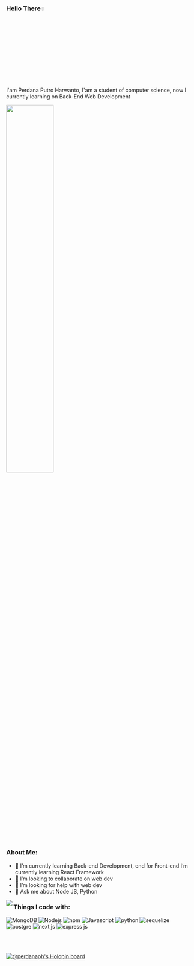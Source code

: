 ### Hello There <a href="https://perdanaph.github.io/mybio/index.html"><img src="https://media.giphy.com/media/hvRJCLFzcasrR4ia7z/giphy.gif" width="5%"></a>

<p>
I'am Perdana Putro Harwanto, I'am a student of computer science, now I currently learning on Back-End Web Development
</p>

<img src="https://media0.giphy.com/media/ACzsN9dhQuOZ6RYXcM/giphy.gif?cid=790b76110988009e133f32cd259ab5fa7020e5644a5d290c&rid=giphy.gif&ct=g" width="50%">


### About Me: 

- 🌱 I’m currently learning Back-end Development, end for Front-end I’m currently learning React Framework
- 👯 I’m looking to collaborate on web dev
- 🤔 I’m looking for help with web dev
- 💬 Ask me about Node JS, Python
<img align="left" src="https://github-readme-stats.vercel.app/api/top-langs/?username=perdanaph&layout=compact" />

### Things I code with:
<p>
  <img alt="MongoDB" src="https://img.shields.io/badge/MongoDB-%234ea94b.svg?style=for-the-badge&logo=mongodb&logoColor=white" />
  <img alt="Nodejs" src="https://img.shields.io/badge/node.js-6DA55F?style=for-the-badge&logo=node.js&logoColor=white" />
  <img alt="npm" src="https://img.shields.io/badge/NPM-%23000000.svg?style=for-the-badge&logo=npm&logoColor=white" />
  <img alt="Javascript" src="https://img.shields.io/badge/JavaScript-F7DF1E?style=for-the-badge&logo=javascript&logoColor=black" />
  <img alt="python" src="https://img.shields.io/badge/python-3670A0?style=for-the-badge&logo=python&logoColor=ffdd54" />
  <img alt="sequelize" src="https://img.shields.io/badge/Sequelize-52B0E7?style=for-the-badge&logo=Sequelize&logoColor=white" />
  <img alt="postgre" src="https://img.shields.io/badge/postgres-%23316192.svg?style=for-the-badge&logo=postgresql&logoColor=white" />
  <img alt="next js" src="https://img.shields.io/badge/Next-black?style=for-the-badge&logo=next.js&logoColor=white" />
  <img alt="express js" src="https://img.shields.io/badge/Express.js-404D59?style=for-the-badge" />
</p>

<br>
<br>

[![@perdanaph's Holopin board](https://holopin.io/api/user/board?user=perdanaph)](https://holopin.io/@perdanaph)
